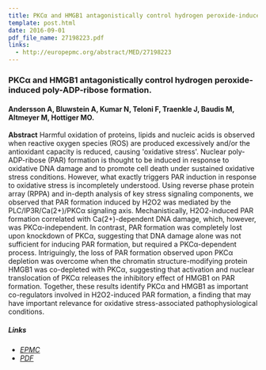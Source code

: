 ```yaml
---
title: PKCα and HMGB1 antagonistically control hydrogen peroxide-induced poly-ADP-ribose formation
template: post.html 
date: 2016-09-01
pdf_file_name: 27198223.pdf
links:
  - http://europepmc.org/abstract/MED/27198223
---
```


### PKCα and HMGB1 antagonistically control hydrogen peroxide-induced poly-ADP-ribose formation.
#### Andersson A, Bluwstein A, Kumar N, Teloni F, Traenkle J, Baudis M, Altmeyer M, Hottiger MO.

**Abstract** Harmful oxidation of proteins, lipids and nucleic acids is observed when reactive oxygen species (ROS) are produced excessively and/or the antioxidant capacity is reduced, causing 'oxidative stress'. Nuclear poly-ADP-ribose (PAR) formation is thought to be induced in response to oxidative DNA damage and to promote cell death under sustained oxidative stress conditions. However, what exactly triggers PAR induction in response to oxidative stress is incompletely understood. Using reverse phase protein array (RPPA) and in-depth analysis of key stress signaling components, we observed that PAR formation induced by H2O2 was mediated by the PLC/IP3R/Ca(2+)/PKCα signaling axis. Mechanistically, H2O2-induced PAR formation correlated with Ca(2+)-dependent DNA damage, which, however, was PKCα-independent. In contrast, PAR formation was completely lost upon knockdown of PKCα, suggesting that DNA damage alone was not sufficient for inducing PAR formation, but required a PKCα-dependent process. Intriguingly, the loss of PAR formation observed upon PKCα depletion was overcome when the chromatin structure-modifying protein HMGB1 was co-depleted with PKCα, suggesting that activation and nuclear translocation of PKCα releases the inhibitory effect of HMGB1 on PAR formation. Together, these results identify PKCα and HMGB1 as important co-regulators involved in H2O2-induced PAR formation, a finding that may have important relevance for oxidative stress-associated pathophysiological conditions.

##### Links
* [_EPMC_](http://europepmc.org/abstract/MED/27198223)
* [_PDF_](http://internal.baudisgroup.org/public/pdf/27198223.pdf)
